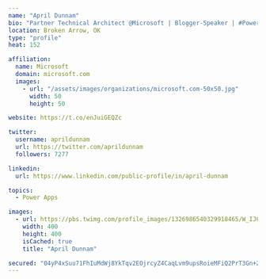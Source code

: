 ```yaml
---
name: "April Dunnam"
bio: "Partner Technical Architect @Microsoft | Blogger-Speaker | #PowerApps, #PowerAutomate, #Office365, #SharePoint | #WIT | #Karaoke Queen"
location: Broken Arrow, OK
type: "profile"
heat: 152

affiliation:
  name: Microsoft
  domain: microsoft.com
  images:
    - url: "/assets/images/organizations/microsoft.com-50x50.jpg"
      width: 50
      height: 50

website: https://t.co/enJuiGEQZc

twitter:
  username: aprildunnam
  url: https://twitter.com/aprildunnam
  followers: 7277

linkedin:
  url: https://www.linkedin.com/public-profile/in/april-dunnam

topics:
  - Power Apps

images:
  - url: https://pbs.twimg.com/profile_images/1326986540329918465/W_IJ6Ih2_400x400.jpg
    width: 400
    height: 400
    isCached: true
    title: "April Dunnam"

secured: "04yP4xSuu71FhIuMdWj8YkTqv2EOjrcyZ4CaqLvm9upsRoieMFiQ2PrT3Gn+Zhnb0OC47IaNTEPD8M6u24wLSUvLx1ku8Sd8oIfguoBl4hjjSuvZBe0ACm7yqEtzXzYvam/44L2LFXugZfWZdMSBSacNkG+D3FG9VTHmGj99X7bFir8L0HV6ZsF3U0ETqw8/YC9XQkS0CHD0rL7ReueOSO+X5NxWQ30EYltmUMLr/PIglpSbLZN3tY+JfcvQ8lOrnZojMxhtNcDh7HBxWsaed35B0tF7g4QcXANOIkcgEzuOhTAOiGm4SAjuuRuQKZUfYhWSIVwCIEP/2bKTqyIul2BMYNAwYRNdta3Pcj2DspknrCsQ7eEKm9Hu3O+fmZd4EFkHWKVTQWUQZI+7/DgM44k+i4N3Yp5QsCcN4IpYWmI=;Zb2w6N+0EdydlXvkReeQbg=="
---
```


